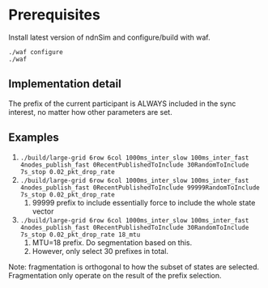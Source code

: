 Prerequisites
=============

Install latest version of ndnSim and configure/build with waf.

```
./waf configure
./waf
```

## Implementation detail
The prefix of the current participant is ALWAYS included in the sync interest, no matter how other parameters are set.

## Examples
1. ``./build/large-grid 6row 6col 1000ms_inter_slow 100ms_inter_fast 4nodes_publish_fast 0RecentPublishedToInclude 30RandomToInclude 7s_stop 0.02_pkt_drop_rate``
2. ``./build/large-grid 6row 6col 1000ms_inter_slow 100ms_inter_fast 4nodes_publish_fast 0RecentPublishedToInclude 99999RandomToInclude 7s_stop 0.02_pkt_drop_rate``
   1. 99999 prefix to include essentially force to include the whole state vector
3. ``./build/large-grid 6row 6col 1000ms_inter_slow 100ms_inter_fast 4nodes_publish_fast 0RecentPublishedToInclude 30RandomToInclude 7s_stop 0.02_pkt_drop_rate 18_mtu``
   1. MTU=18 prefix. Do segmentation based on this.
   2. However, only select 30 prefixes in total. 

Note: fragmentation is orthogonal to how the subset of states are selected. Fragmentation only operate on the result of the prefix selection.
